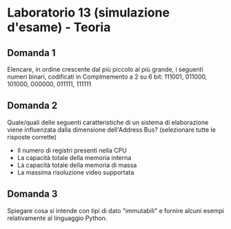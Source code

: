 # Laboratorio 13 (simulazione d'esame)  - Teoria

## Domanda 1

Elencare, in ordine crescente dal più piccolo al più grande, i seguenti numeri binari, codificati in Complmemento a 2 su
6 bit:
111001, 011000, 101000, 000000, 011111, 111111

## Domanda 2

Quale/quali delle seguenti caratteristiche di un sistema di elaborazione viene influenzata dalla dimensione dell'Address
Bus? (selezionare tutte le risposte corrette)

- Il numero di registri presenti nella CPU
- La capacità totale della memoria interna
- La capacità totale della memoria di massa
- La massima risoluzione video supportata

## Domanda 3

Spiegare cosa si intende con tipi di dato "immutabili" e fornire alcuni esempi relativamente al linguaggio Python.
